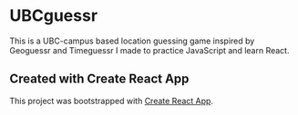 # UBCguessr

This is a UBC-campus based location guessing game inspired by Geoguessr and Timeguessr I made to practice JavaScript and learn React.

## Created with Create React App

This project was bootstrapped with [Create React App](https://github.com/facebook/create-react-app).
